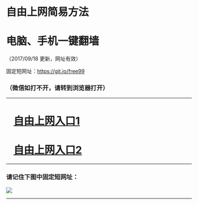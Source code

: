 ﻿# 自由上网简易方法

# 电脑、手机一键翻墙

（2017/09/18 更新，网址有效）

固定短网址：https://git.io/free99

### （微信如打不开，请转到浏览器打开）


***





# &nbsp;&nbsp; <a href="http://ft323952994.fwq-tz1005.info/fwqtz01.html?t=091800128356 " target="_blank">自由上网入口1</a>
# &nbsp;&nbsp; <a href="http://ft430225907.fwq-tz1006.info/fwqtz02.html?t=091800110176 " target="_blank">自由上网入口2</a>
***

### 请记住下图中固定短网址：

<img src="https://s3-us-west-2.amazonaws.com/fwq-1001/yjfq-20170905okok.png" /> 


***

